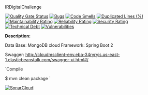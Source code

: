IRDigitalChallenge

[![Quality Gate Status](https://sonarcloud.io/api/project_badges/measure?project=leonmatias2015_IRDigitalChallenge&metric=alert_status)](https://sonarcloud.io/dashboard?id=leonmatias2015_IRDigitalChallenge)
[![Bugs](https://sonarcloud.io/api/project_badges/measure?project=leonmatias2015_IRDigitalChallenge&metric=bugs)](https://sonarcloud.io/dashboard?id=leonmatias2015_IRDigitalChallenge)
[![Code Smells](https://sonarcloud.io/api/project_badges/measure?project=leonmatias2015_IRDigitalChallenge&metric=code_smells)](https://sonarcloud.io/dashboard?id=leonmatias2015_IRDigitalChallenge)
[![Duplicated Lines (%)](https://sonarcloud.io/api/project_badges/measure?project=leonmatias2015_IRDigitalChallenge&metric=duplicated_lines_density)](https://sonarcloud.io/dashboard?id=leonmatias2015_IRDigitalChallenge)
[![Maintainability Rating](https://sonarcloud.io/api/project_badges/measure?project=leonmatias2015_IRDigitalChallenge&metric=sqale_rating)](https://sonarcloud.io/dashboard?id=leonmatias2015_IRDigitalChallenge)
[![Reliability Rating](https://sonarcloud.io/api/project_badges/measure?project=leonmatias2015_IRDigitalChallenge&metric=reliability_rating)](https://sonarcloud.io/dashboard?id=leonmatias2015_IRDigitalChallenge)
[![Security Rating](https://sonarcloud.io/api/project_badges/measure?project=leonmatias2015_IRDigitalChallenge&metric=security_rating)](https://sonarcloud.io/dashboard?id=leonmatias2015_IRDigitalChallenge)
[![Technical Debt](https://sonarcloud.io/api/project_badges/measure?project=leonmatias2015_IRDigitalChallenge&metric=sqale_index)](https://sonarcloud.io/dashboard?id=leonmatias2015_IRDigitalChallenge)
[![Vulnerabilities](https://sonarcloud.io/api/project_badges/measure?project=leonmatias2015_IRDigitalChallenge&metric=vulnerabilities)](https://sonarcloud.io/dashboard?id=leonmatias2015_IRDigitalChallenge)

**Description:**

Data Base: MongoDB cloud
Framework: Spring Boot 2

Swagger: http://cloudmsclient-env.eba-34ryryis.us-east-1.elasticbeanstalk.com/swagger-ui.html#/

`Compile

$ mvn clean package
`







[![SonarCloud](https://sonarcloud.io/images/project_badges/sonarcloud-white.svg)](https://sonarcloud.io/dashboard?id=leonmatias2015_IRDigitalChallenge)
